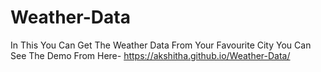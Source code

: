 # Weather-Data

In This You Can Get The Weather Data From Your Favourite City
You Can See The Demo From Here- https://akshitha.github.io/Weather-Data/
